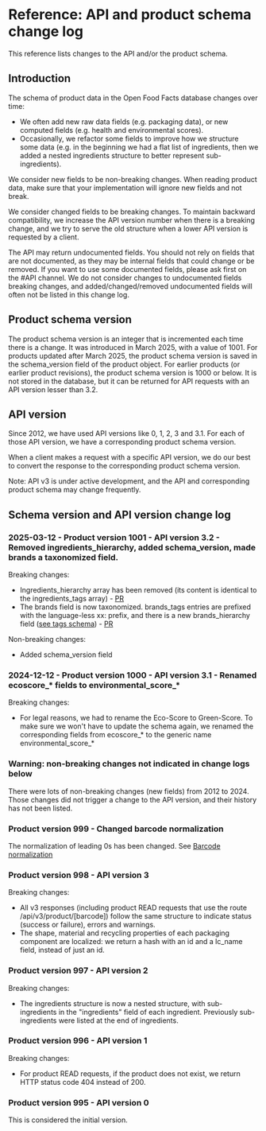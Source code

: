 # Reference: API and product schema change log

This reference lists changes to the API and/or the product schema.

## Introduction

The schema of product data in the Open Food Facts database changes over time:
- We often add new raw data fields (e.g. packaging data), or new computed fields (e.g. health and environmental scores).
- Occasionally, we refactor some fields to improve how we structure some data (e.g. in the beginning we had a flat list of ingredients, then we added a nested ingredients structure to better represent sub-ingredients).

We consider new fields to be non-breaking changes. When reading product data, make sure that your implementation will ignore new fields and not break.

We consider changed fields to be breaking changes. To maintain backward compatibility, we increase the API version number when there is a breaking change, and we try to serve the old structure when a lower API version is requested by a client.

The API may return undocumented fields. You should not rely on fields that are not documented, as they may be internal fields that could change or be removed. If you want to use some documented fields, please ask first on the #API channel. We do not consider changes to undocumented fields breaking changes, and added/changed/removed undocumented fields will often not be listed in this change log.

## Product schema version

The product schema version is an integer that is incremented each time there is a change.
It was introduced in March 2025, with a value of 1001.
For products updated after March 2025, the product schema version is saved in the schema_version field of the product object.
For earlier products (or earlier product revisions), the product schema version is 1000 or below. It is not stored in the database, but it can be returned for API requests with an API version lesser than 3.2.

## API version

Since 2012, we have used API versions like 0, 1, 2, 3 and 3.1.
For each of those API version, we have a corresponding product schema version.

When a client makes a request with a specific API version, we do our best to convert the response to the corresponding product schema version.

Note: API v3 is under active development, and the API and corresponding product schema may change frequently.

## Schema version and API version change log

### 2025-03-12 - Product version 1001 - API version 3.2 - Removed ingredients_hierarchy, added schema_version, made brands a taxonomized field.

Breaking changes:
- Ingredients_hierarchy array has been removed (its content is identical to the ingredients_tags array) - [PR](https://github.com/openfoodfacts/openfoodfacts-server/pull/11615)
- The brands field is now taxonomized. brands_tags entries are prefixed with the language-less xx: prefix, and there is a new brands_hierarchy field ([see tags schema](../api/ref/schemas/product_tags.yaml)) - [PR](https://github.com/openfoodfacts/openfoodfacts-server/pull/11606)

Non-breaking changes:
- Added schema_version field

### 2024-12-12 - Product version 1000 - API version 3.1 - Renamed ecoscore_* fields to environmental_score_*

Breaking changes:
- For legal reasons, we had to rename the Eco-Score to Green-Score. To make sure we won't have to update the schema again, we renamed the corresponding fields from ecoscore_* to the generic name environmental_score_*

### Warning: non-breaking changes not indicated in change logs below

There were lots of non-breaking changes (new fields) from 2012 to 2024. Those changes did not trigger a change to the API version, and their history has not been listed.

### Product version 999 - Changed barcode normalization

The normalization of leading 0s has been changed. See [Barcode normalization](/ref-barcode-normalization.md)

### Product version 998 - API version 3

Breaking changes:
- All v3 responses (including product READ requests that use the route /api/v3/product/[barcode]) follow the same structure to indicate status (success or failure), errors and warnings.
- The shape, material and recycling properties of each packaging component are localized: we return a hash with an id and a lc_name field, instead of just an id.

### Product version 997 - API version 2

Breaking changes:
- The ingredients structure is now a nested structure, with sub-ingredients in the "ingredients" field of each ingredient. Previously sub-ingredients were listed at the end of ingredients.

### Product version 996 - API version 1

Breaking changes:
- For product READ requests, if the product does not exist, we return HTTP status code 404 instead of 200.

### Product version 995 - API version 0

This is considered the initial version.